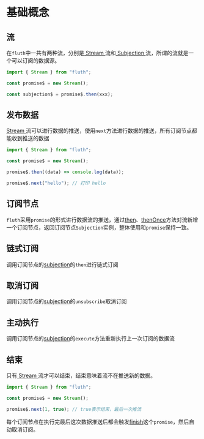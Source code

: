 # 基础概念

## 流

在`fluth`中一共有两种流，分别是[ Stream ](/cn/api/stream#stream)流和[ Subjection ](/cn/api/stream#subjection)流，所谓的流就是一个可以订阅的数据源。

```typescript
import { Stream } from "fluth";

const promise$ = new Stream();

const subjection$ = promise$.then(xxx);
```

## 发布数据

[ Stream ](/cn/api/stream#stream)流可以进行数据的推送，使用`next`方法进行数据的推送，所有订阅节点都能收到推送的数据

```typescript
import { Stream } from "fluth";

const promise$ = new Stream();

promise$.then((data) => console.log(data));

promise$.next("hello"); // 打印 hello
```

## 订阅节点

`fluth`采用`promise`的形式进行数据流的推送，通过[then](/cn/api/stream#then)、[thenOnce](/cn/api/stream#thenonce)方法对流新增一个订阅节点，返回订阅节点`Subjection`实例，整体使用和`promise`保持一致。

## 链式订阅

调用订阅节点的[subjection](/cn/api/stream#subjection)的`then`进行链式订阅

## 取消订阅

调用订阅节点的[subjection](/cn/api/stream#subjection)的`unsubscribe`取消订阅

## 主动执行

调用订阅节点的[subjection](/cn/api/stream#subjection)的`execute`方法重新执行上一次订阅的数据流

## 结束

只有[ Stream ](/cn/api/stream#stream)流才可以结束，结束意味着流不在推送新的数据。

```typescript
import { Stream } from "fluth";

const promise$ = new Stream();

promise$.next(1, true); // true表示结束，最后一次推流
```

每个订阅节点在执行完最后这次数据推送后都会触发[finish](/cn/api/stream#finish)这个`promise`，然后自动取消订阅。
